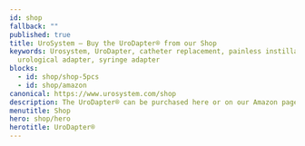 ```yaml
---
id: shop
fallback: ""
published: true
title: UroSystem – Buy the UroDapter® from our Shop
keywords: Urosystem, UroDapter, catheter replacement, painless instillation,
  urological adapter, syringe adapter
blocks:
  - id: shop/shop-5pcs
  - id: shop/amazon
canonical: https://www.urosystem.com/shop
description: The UroDapter® can be purchased here or on our Amazon page.
menutitle: Shop
hero: shop/hero
herotitle: UroDapter®
---
```

